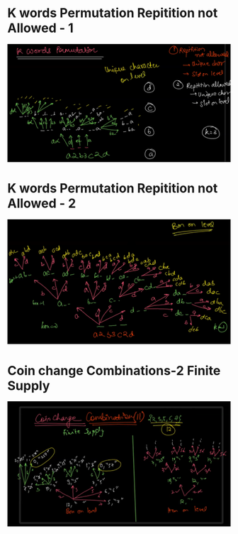 # K words Permutation Repitition not Allowed - 1
![alt text](image.png)

# K words Permutation Repitition not Allowed - 2
![alt text](image-1.png)

# Coin change Combinations-2 Finite Supply
![alt text](image-2.png)